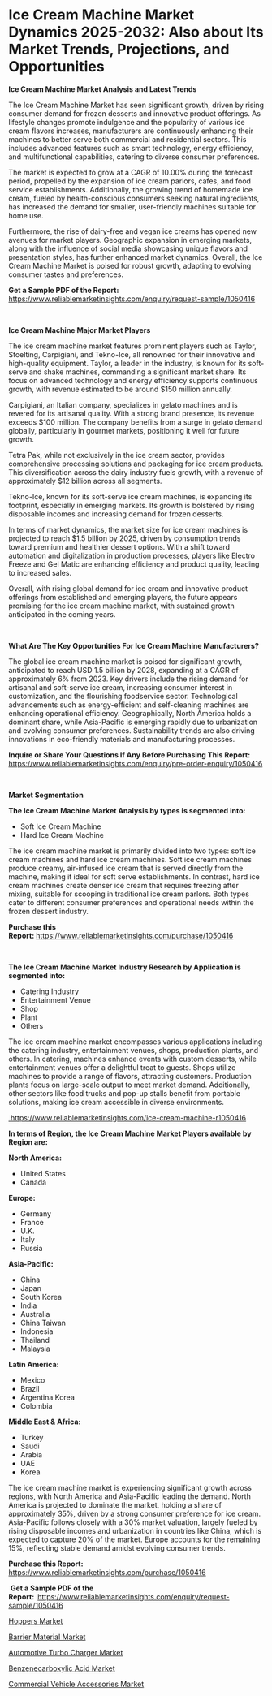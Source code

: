 <p><h1>Ice Cream Machine Market Dynamics 2025-2032: Also about Its Market Trends, Projections, and Opportunities</h1></p><p><strong>Ice Cream Machine Market Analysis and Latest Trends</strong></p>
<p><p>The Ice Cream Machine Market has seen significant growth, driven by rising consumer demand for frozen desserts and innovative product offerings. As lifestyle changes promote indulgence and the popularity of various ice cream flavors increases, manufacturers are continuously enhancing their machines to better serve both commercial and residential sectors. This includes advanced features such as smart technology, energy efficiency, and multifunctional capabilities, catering to diverse consumer preferences.</p><p>The market is expected to grow at a CAGR of 10.00% during the forecast period, propelled by the expansion of ice cream parlors, cafes, and food service establishments. Additionally, the growing trend of homemade ice cream, fueled by health-conscious consumers seeking natural ingredients, has increased the demand for smaller, user-friendly machines suitable for home use. </p><p>Furthermore, the rise of dairy-free and vegan ice creams has opened new avenues for market players. Geographic expansion in emerging markets, along with the influence of social media showcasing unique flavors and presentation styles, has further enhanced market dynamics. Overall, the Ice Cream Machine Market is poised for robust growth, adapting to evolving consumer tastes and preferences.</p></p>
<p><strong>Get a Sample PDF of the Report:&nbsp;</strong> <a href="https://www.reliablemarketinsights.com/enquiry/request-sample/1050416?utm_campaign=2217&utm_medium=2&utm_source=Github&utm_content=ia&utm_term=05022025&utm_id=ice-cream-machine">https://www.reliablemarketinsights.com/enquiry/request-sample/1050416</a></p>
<p>&nbsp;</p>
<p><strong>Ice Cream Machine Major Market Players</strong></p>
<p><p>The ice cream machine market features prominent players such as Taylor, Stoelting, Carpigiani, and Tekno-Ice, all renowned for their innovative and high-quality equipment. Taylor, a leader in the industry, is known for its soft-serve and shake machines, commanding a significant market share. Its focus on advanced technology and energy efficiency supports continuous growth, with revenue estimated to be around $150 million annually.</p><p>Carpigiani, an Italian company, specializes in gelato machines and is revered for its artisanal quality. With a strong brand presence, its revenue exceeds $100 million. The company benefits from a surge in gelato demand globally, particularly in gourmet markets, positioning it well for future growth.</p><p>Tetra Pak, while not exclusively in the ice cream sector, provides comprehensive processing solutions and packaging for ice cream products. This diversification across the dairy industry fuels growth, with a revenue of approximately $12 billion across all segments. </p><p>Tekno-Ice, known for its soft-serve ice cream machines, is expanding its footprint, especially in emerging markets. Its growth is bolstered by rising disposable incomes and increasing demand for frozen desserts.</p><p>In terms of market dynamics, the market size for ice cream machines is projected to reach $1.5 billion by 2025, driven by consumption trends toward premium and healthier dessert options. With a shift toward automation and digitalization in production processes, players like Electro Freeze and Gel Matic are enhancing efficiency and product quality, leading to increased sales.</p><p>Overall, with rising global demand for ice cream and innovative product offerings from established and emerging players, the future appears promising for the ice cream machine market, with sustained growth anticipated in the coming years.</p></p>
<p>&nbsp;</p>
<p><strong>What Are The Key Opportunities For Ice Cream Machine Manufacturers?</strong></p>
<p><p>The global ice cream machine market is poised for significant growth, anticipated to reach USD 1.5 billion by 2028, expanding at a CAGR of approximately 6% from 2023. Key drivers include the rising demand for artisanal and soft-serve ice cream, increasing consumer interest in customization, and the flourishing foodservice sector. Technological advancements such as energy-efficient and self-cleaning machines are enhancing operational efficiency. Geographically, North America holds a dominant share, while Asia-Pacific is emerging rapidly due to urbanization and evolving consumer preferences. Sustainability trends are also driving innovations in eco-friendly materials and manufacturing processes.</p></p>
<p><strong>Inquire or Share Your Questions If Any Before Purchasing This Report:</strong> <a href="https://www.reliablemarketinsights.com/enquiry/pre-order-enquiry/1050416?utm_campaign=2217&utm_medium=2&utm_source=Github&utm_content=ia&utm_term=05022025&utm_id=ice-cream-machine">https://www.reliablemarketinsights.com/enquiry/pre-order-enquiry/1050416</a></p>
<p>&nbsp;</p>
<p><strong>Market Segmentation</strong></p>
<p><strong>The Ice Cream Machine Market Analysis by types is segmented into:</strong></p>
<p><ul><li>Soft Ice Cream Machine</li><li>Hard Ice Cream Machine</li></ul></p>
<p><p>The ice cream machine market is primarily divided into two types: soft ice cream machines and hard ice cream machines. Soft ice cream machines produce creamy, air-infused ice cream that is served directly from the machine, making it ideal for soft serve establishments. In contrast, hard ice cream machines create denser ice cream that requires freezing after mixing, suitable for scooping in traditional ice cream parlors. Both types cater to different consumer preferences and operational needs within the frozen dessert industry.</p></p>
<p><strong>Purchase this Report:&nbsp;</strong><a href="https://www.reliablemarketinsights.com/purchase/1050416?utm_campaign=2217&utm_medium=2&utm_source=Github&utm_content=ia&utm_term=05022025&utm_id=ice-cream-machine">https://www.reliablemarketinsights.com/purchase/1050416</a></p>
<p>&nbsp;</p>
<p><strong>The Ice Cream Machine Market Industry Research by Application is segmented into:</strong></p>
<p><ul><li>Catering Industry</li><li>Entertainment Venue</li><li>Shop</li><li>Plant</li><li>Others</li></ul></p>
<p><p>The ice cream machine market encompasses various applications including the catering industry, entertainment venues, shops, production plants, and others. In catering, machines enhance events with custom desserts, while entertainment venues offer a delightful treat to guests. Shops utilize machines to provide a range of flavors, attracting customers. Production plants focus on large-scale output to meet market demand. Additionally, other sectors like food trucks and pop-up stalls benefit from portable solutions, making ice cream accessible in diverse environments.</p></p>
<p><a href="https://www.reliablemarketinsights.com/ice-cream-machine-r1050416?utm_campaign=2217&utm_medium=2&utm_source=Github&utm_content=ia&utm_term=05022025&utm_id=ice-cream-machine">&nbsp;https://www.reliablemarketinsights.com/ice-cream-machine-r1050416</a></p>
<p><strong>In terms of Region, the Ice Cream Machine Market Players available by Region are:</strong></p>
<p>
    <p> <strong> North America: </strong>
        <ul>
            <li>United States</li>
            <li>Canada</li>
        </ul>
        </p> 
    <p> <strong> Europe: </strong>
        <ul>
            <li>Germany</li>
            <li>France</li>
            <li>U.K.</li>
            <li>Italy</li>
            <li>Russia</li>
        </ul>
        </p> 
    <p> <strong> Asia-Pacific: </strong>
        <ul>
            <li>China</li>
            <li>Japan</li>
            <li>South Korea</li>
            <li>India</li>
            <li>Australia</li>
            <li>China Taiwan</li>
            <li>Indonesia</li>
            <li>Thailand</li>
            <li>Malaysia</li>
        </ul>
        </p> 
    <p> <strong> Latin America: </strong>
        <ul>
            <li>Mexico</li>
            <li>Brazil</li>
            <li>Argentina Korea</li>
            <li>Colombia</li>
        </ul>
        </p> 
    <p> <strong> Middle East & Africa: </strong>
        <ul>
            <li>Turkey</li>
            <li>Saudi</li>
            <li>Arabia</li>
            <li>UAE</li>
            <li>Korea</li>
        </ul>
    </p>
    </p>
<p><p>The ice cream machine market is experiencing significant growth across regions, with North America and Asia-Pacific leading the demand. North America is projected to dominate the market, holding a share of approximately 35%, driven by a strong consumer preference for ice cream. Asia-Pacific follows closely with a 30% market valuation, largely fueled by rising disposable incomes and urbanization in countries like China, which is expected to capture 20% of the market. Europe accounts for the remaining 15%, reflecting stable demand amidst evolving consumer trends.</p></p>
<p><strong>Purchase this Report: </strong><a href="https://www.reliablemarketinsights.com/purchase/1050416?utm_campaign=2217&utm_medium=2&utm_source=Github&utm_content=ia&utm_term=05022025&utm_id=ice-cream-machine">https://www.reliablemarketinsights.com/purchase/1050416</a></p>
<p>&nbsp;<strong>Get a Sample PDF of the Report:&nbsp;&nbsp;</strong><a href="https://www.reliablemarketinsights.com/enquiry/request-sample/1050416?utm_campaign=2217&utm_medium=2&utm_source=Github&utm_content=ia&utm_term=05022025&utm_id=ice-cream-machine">https://www.reliablemarketinsights.com/enquiry/request-sample/1050416</a></p>
<p><strong></strong></p>
<p><p><a href="https://github.com/gukenneth26571/Market-Research-Report-List-1/blob/main/hoppers-market.md?utm_campaign=2217&utm_medium=2&utm_source=Github&utm_content=ia&utm_term=05022025&utm_id=ice-cream-machine">Hoppers Market</a></p><p><a href="https://www.linkedin.com/pulse/global-analysis-barrier-material-market-size-scope-2025-2032-uzwce?utm_campaign=2217&utm_medium=2&utm_source=Github&utm_content=ia&utm_term=05022025&utm_id=ice-cream-machine">Barrier Material Market</a></p><p><a href="https://www.linkedin.com/pulse/recent-automotive-turbo-charger-market-analysis-shows-wd6he?utm_campaign=2217&utm_medium=2&utm_source=Github&utm_content=ia&utm_term=05022025&utm_id=ice-cream-machine">Automotive Turbo Charger Market</a></p><p><a href="https://www.linkedin.com/pulse/comprehensive-study-benzenecarboxylic-acidmarket-segmentation-fwkde?utm_campaign=2217&utm_medium=2&utm_source=Github&utm_content=ia&utm_term=05022025&utm_id=ice-cream-machine">Benzenecarboxylic Acid Market</a></p><p><a href="https://www.linkedin.com/pulse/precise-information-commercial-vehicle-accessories-market-fvcme?utm_campaign=2217&utm_medium=2&utm_source=Github&utm_content=ia&utm_term=05022025&utm_id=ice-cream-machine">Commercial Vehicle Accessories Market</a></p></p>